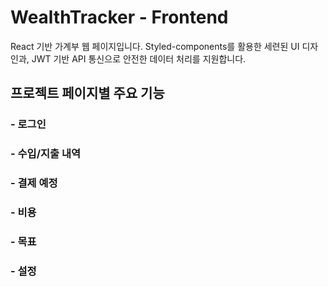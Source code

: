 # WealthTracker - Frontend

React 기반 가계부 웹 페이지입니다.
Styled-components를 활용한 세련된 UI 디자인과, JWT 기반 API 통신으로 안전한 데이터 처리를 지원합니다.


## 프로젝트 페이지별 주요 기능

### - 로그인 
### - 수입/지출 내역
### - 결제 예정
### - 비용
### - 목표
### - 설정





